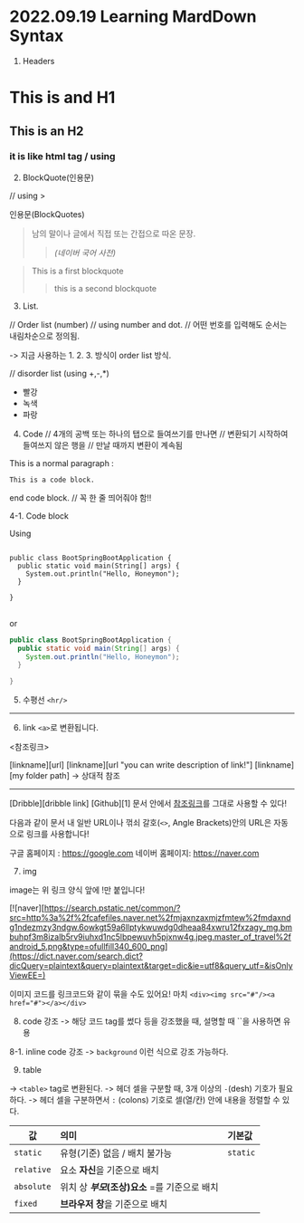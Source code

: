 # 2022.09.19 Learning MardDown Syntax

1. Headers

# This is and H1

## This is an H2

### it is like html <h> tag / using

2. BlockQuote(인용문)

// using >

인용문(BlockQuotes)

> 남의 말이나 글에서 직접 또는 간접으로 따온 문장.
>
> > _(네이버 국어 사전)_

> This is a first blockquote
>
> > this is a second blockquote

3. List.

// Order list (number)
// using number and dot.
// 어떤 번호를 입력해도 순서는 내림차순으로 정의됨.

-> 지금 사용하는 1. 2. 3. 방식이 order list 방식.

// disorder list (using +,-,\*)

- 빨강
- 녹색
- 파랑

4. Code
   // 4개의 공백 또는 하나의 탭으로 들여쓰기를 만나면
   // 변환되기 시작하여 들여쓰지 않은 행을
   // 만날 때까지 변환이 계속됨

This is a normal paragraph :

    This is a code block.

end code block.
// 꼭 한 줄 띄어줘야 함!!

4-1. Code block

Using

<pre>
<code>
public class BootSpringBootApplication {
  public static void main(String[] args) {
    System.out.println("Hello, Honeymon");
  }

}
</code>
</pre>

or

```java (깃헙에서는 시작점에 사용 언어 선언해서 문법강조가 가능!!)
public class BootSpringBootApplication {
  public static void main(String[] args) {
    System.out.println("Hello, Honeymon");
  }

}
```

5. 수평선 `<hr/>`

---

6. link `<a>`로 변환됩니다.

<참조링크>

[linkname][url]
[linkname][url "you can write description of link!"]
[linkname][my folder path] -> 상대적 참조

---

[Dribble][dribble link]
[Github][1]
문서 안에서 [참조링크]를 그대로 사용할 수 있다!

[참조링크]: https://naver.com "네이버로 이동합니다~!"
[github]: https://github.com
[dribble]: https://naver.com

다음과 같이 문서 내 일반 URL이나 꺾쇠 갈호(`<>`, Angle Brackets)안의 URL은
자동으로 링크를 사용합니다!

구글 홈페이지 : https://google.com
네이버 홈페이지: <https://naver.com>

7. img

image는 위 링크 양식 앞에 !만 붙입니다!

[![naver][https://search.pstatic.net/common/?src=http%3a%2f%2fcafefiles.naver.net%2fmjaxnzaxmjzfmtew%2fmdaxndg1ndezmzy3ndgw.6owkgt59a6llptykwuwdg0dheaa84xwru12fxzagy_mg.bmbuhpf3m8izalb5rv9iuhxd1nc5lbpewuvh5pjxnw4g.jpeg.master_of_travel%2fandroid_5.png&type=ofullfill340_600_png](https://dict.naver.com/search.dict?dicQuery=plaintext&query=plaintext&target=dic&ie=utf8&query_utf=&isOnlyViewEE=)

이미지 코드를 링크코드와 같이 묶을 수도 있어요!
마치
`<div><img src="#"/><a href="#"></a></div>`

8. code 강조
   -> 해당 코드 tag를 썼다 등을 강조했을 때, 설명할 때 ``을 사용하면 유용

8-1. inline code 강조
-> `background` 이런 식으로 강조 가능하다.

9. table

-> `<table>` tag로 변환된다.
-> 헤더 셀을 구분할 때, 3개 이상의 `-`(desh) 기호가 필요하다.
-> 헤더 셀을 구분하면서 `:` (colons) 기호로 셀(열/칸) 안에 내용을 정렬할 수 있다.

| 값         | 의미                                           | 기본값   |
| ---------- | :--------------------------------------------- | :------- |
| `static`   | 유형(기준) 없음 / 배치 불가능                  | `static` |
| `relative` | 요소 **자신**을 기준으로 배치                  |          |
| `absolute` | 위치 상 **_부모_(조상)요소** =를 기준으로 배치 |          |
| `fixed`    | **브라우저 창**을 기준으로 배치                |          |
